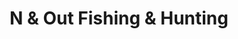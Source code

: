 ---
title: "N & Out Fishing & Hunting"
url: /gloucester-point/n-and-out-fishing-and-hunting/
shop: outdoor
---